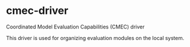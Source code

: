 # cmec-driver
Coordinated Model Evaluation Capabilities (CMEC) driver

This driver is used for organizing evaluation modules on the local system.

